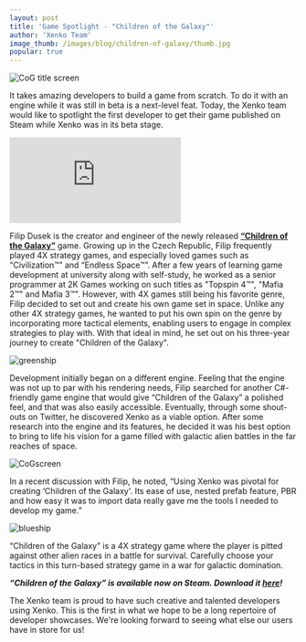 ```yaml
---
layout: post
title: 'Game Spotlight - "Children of the Galaxy"'
author: 'Xenko Team'
image_thumb: /images/blog/children-of-galaxy/thumb.jpg
popular: true
---
```


![CoG title screen](../../images/blog/children-of-galaxy/cogblogimg.png)

It takes amazing developers to build a game from scratch. To do it with an engine while it was still in beta is a next-level feat. Today, the Xenko team would like to spotlight the first developer to get their game published on Steam while Xenko was in its beta stage.

<p><div class="embed-responsive embed-responsive-16by9">
	<iframe class="responsive-video" src="https://www.youtube.com/embed/LZnYMggCdck?autoplay=0&start=5" frameborder="0" allowfullscreen></iframe>
</div></p>

Filip Dusek is the creator and engineer of the newly released [**“Children of the Galaxy”**](http://store.steampowered.com/app/563390/) game. Growing up in the Czech Republic, Filip frequently played 4X strategy games, and especially loved games such as “Civilization™” and “Endless Space™”. After a few years of learning game development at university along with self-study, he worked as a senior programmer at 2K Games working on such titles as "Topspin 4™", "Mafia 2™" and Mafia 3™". However, with 4X games still being his favorite genre, Filip decided to set out and create his own game set in space. Unlike any other 4X strategy games, he wanted to put his own spin on the genre by incorporating more tactical elements, enabling users to engage in complex strategies to play with. With that ideal in mind, he set out on his three-year journey to create "Children of the Galaxy".

![greenship](../../images/blog/children-of-galaxy/greenshipresized.png)

Development initially began on a different engine. Feeling that the engine was not up to par with his rendering needs, Filip searched for another C#-friendly game engine that would give “Children of the Galaxy” a polished feel, and that was also easily accessible. Eventually, through some shout-outs on Twitter, he discovered Xenko as a viable option. After some research into the engine and its features, he decided it was his best option to bring to life his vision for a game filled with galactic alien battles in the far reaches of space.

![CoGscreen](../../images/blog/children-of-galaxy/CoGBattleimg.png)

In a recent discussion with Filip, he noted, “Using Xenko was pivotal for creating ‘Children of the Galaxy'. Its ease of use, nested prefab feature, PBR and how easy it was to import data really gave me the tools I needed to develop my game.”

![blueship](../../images/blog/children-of-galaxy/blueshipresized.png)

“Children of the Galaxy” is a 4X strategy game where the player is pitted against other alien races in a battle for survival. Carefully choose your tactics in this turn-based strategy game in a war for galactic domination.


<i>**“Children of the Galaxy” is available now on Steam. Download it  [here](http://store.steampowered.com/app/563390/)!**</i>

The Xenko team is proud to have such creative and talented developers using Xenko. This is the first in what we hope to be a long repertoire of developer showcases. We're looking forward to seeing what else our users have in store for us!